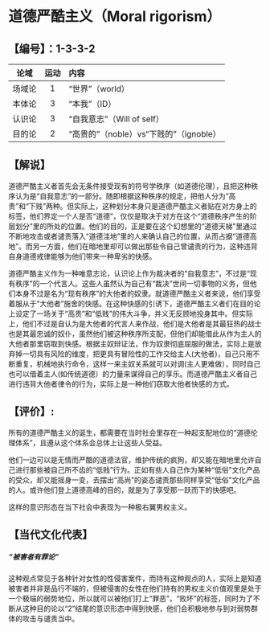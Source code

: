 # 道德严酷主义（Moral rigorism）
## 【编号】：1-3-3-2

| 论域 | 运动           | 内容 |
|:----:|:----------------:|:-----|
| 场域论   |1 |  “世界”（world）  |
| 本体论   |3 |  “本我”（ID）  |
| 认识论   | 3|   “自我意志”（Will of self） |
| 目的论   | 2|  “高贵的”（noble）vs“下贱的”（ignoble）  |

## 【解说】
道德严酷主义者首先会无条件接受现有的符号学秩序（如道德伦理），且把这种秩序认为是“自我意志”的一部分。随即根据这种秩序的规定，把他人分为“高贵”和“下贱”两种。但实际上，这种划分本身只是道德严酷主义者贴在对方身上的标签，他们界定一个人是否“道德”，仅仅是取决于对方在这个“道德秩序产生的阶层划分”里的所处的位置。他们的目的，正是要在这个幻想里的“道德天梯”里通过不断地攻击或者谴责落入“道德洼地”里的人来确认自己的位置，从而占据“道德高地”。而另一方面，他们在暗地里却可以做出那些令自己曾谴责的行为，这种违背自身道德戒律能够为他们带来一种卑劣的快感。

道德严酷主义作为一种唯意志论，认识论上作为裁决者的“自我意志”，不过是“现有秩序”的一个代言人。这些人虽然认为自己有“裁决”世间一切事物的义务，但他们本身不过是名为“现有秩序”的大他者的奴隶。就道德严酷主义者来说，他们享受着服从于“大他者”施舍的快感。在这种快感的引诱下，道德严酷主义者们在目的论上设定了一场关于“高贵”和“低贱”的伟大斗争，并义无反顾地投身其中。但实际上，他们不过是自认为是大他者的代言人来作战，他们是大他者是其最狂热的战士也是其最忠诚的奴仆，虽然他们被这种秩序所支配，但他们却能借此从作为主人的大他者那里窃取到快感。根据主奴辩证法，作为奴隶彻底屈服的做法，实际上是放弃掉一切具有风险的维度，把更具有冒险性的工作交给主人(大他者)，自己只用不断重复，机械地执行命令，这样一来主奴关系就可以对调(主人更难做），同时自己也可以借着主人(如传统道德）的力量来谋得自己的享乐。而道德严酷主义者自己进行违背大他者律令的行为，实际上是一种他们窃取大他者快感的方式。

## 【评价】:
 所有的道德严酷主义的诞生，都需要在当时社会里存在一种起支配地位的“道德伦理体系”，且遵从这个体系会总体上让这些人受益。

 他们一边可以是无情而严酷的道德法官，维护传统的疯狗，却又能在暗地里允许自己进行那些被自己所不齿的“低贱”行为。正如有些人自己作为某种“低俗”文化产品的受众，却又能摇身一变，去摆出“高尚”的姿态谴责那些同样享受“低俗”文化产品的人。或许他们登上道德高峰的目的，就是为了享受那一跃而下的快感吧。

 这样的意识形态在当下社会中表现为一种极右翼男权主义。

## 【当代文化代表】
##### “被害者有罪论”
 这种观点常见于各种针对女性的性侵害案件，而持有这种观点的人，实际上是知道被害者并非是品行不端的，但被侵害的女性在他们持有的男权主义价值观里是处于一个极端的弱势地位，所以就可以被他们打上“罪恶”，“败坏”的标签，同时为了不断从这种目的论以“2”结尾的意识形态中得到快感，他们会积极地参与到对弱势群体的攻击与谴责当中。
